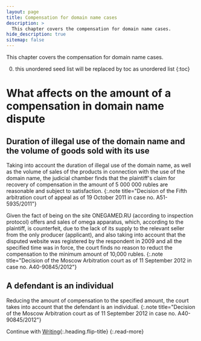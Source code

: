 ```yaml
---
layout: page
title: Compensation for domain name cases
description: >
  This chapter covers the compensation for domain name cases.
hide_description: true
sitemap: false
---
```


This chapter covers the compensation for domain name cases.

0. this unordered seed list will be replaced by toc as unordered list
{:toc}



# What affects on the amount of a compensation in domain name dispute

## Duration of illegal use of the domain name and the volume of goods sold with its use

Taking into account the duration of illegal use of the domain name, as well as the volume of sales of the products in connection with the use of the domain name, the judicial chamber finds that the plaintiff's claim for recovery of compensation in the amount of 5 000 000 rubles are reasonable and subject to satisfaction.
{:.note title="Decision of the Fifth arbitration court of appeal as of 19 October 2011 in case no. A51-5935/2011"}


Given the fact of being on the site ONEGAMED.RU (according to inspection protocol) offers and sales of omega apparatus, which, according to the plaintiff, is counterfeit, due to the lack of its supply to the relevant seller from the only producer (applicant), and also taking into account that the disputed website was registered by the respondent in 2009 and all the specified time was in force, the court finds no reason to reduct the compensation to the minimum amount of 10,000 rubles.
{:.note title="Decision of the Moscow Arbitration court as of 11 September 2012 in case no. А40-90845/2012"}


## A defendant is an individual

Reducing the amount of compensation to the specified amount, the court takes into account that the defendant is an individual.
{:.note title="Decision of the Moscow Arbitration court as of 11 September 2012 in case no. А40-90845/2012"}




Continue with [Writing](writing.md){:.heading.flip-title}
{:.read-more}

[welcome]: https://hydejack.com/
[resume]: https://hydejack.com/resume/
[projects]: https://hydejack.com/projects/
[project]: https://hydejack.com/projects/default/

[strings]: https://github.com/hydecorp/hydejack-site/blob/master/_data/strings.yml
[resumeyml]: https://github.com/hydecorp/hydejack-site/blob/master/_data/resume.yml
